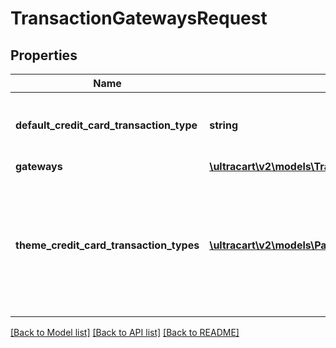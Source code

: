 # TransactionGatewaysRequest

## Properties
Name | Type | Description | Notes
------------ | ------------- | ------------- | -------------
**default_credit_card_transaction_type** | **string** | The default transaction type for this merchant account | [optional] 
**gateways** | [**\ultracart\v2\models\TransactionGateway[]**](TransactionGateway.md) |  | [optional] 
**theme_credit_card_transaction_types** | [**\ultracart\v2\models\PaymentsThemeTransactionType[]**](PaymentsThemeTransactionType.md) | A list of the storefronts and themes for this merchant account and what type of transaction should be attempted | [optional] 

[[Back to Model list]](../README.md#documentation-for-models) [[Back to API list]](../README.md#documentation-for-api-endpoints) [[Back to README]](../README.md)


